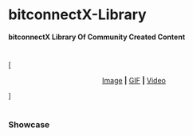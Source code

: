 # bitconnectX-Library

**bitconnectX Library Of Community Created Content**

#

[<p align="center">[Image]( "") **|** [GIF]( "") **|** [Video]( "")</p>]



#

### Showcase
